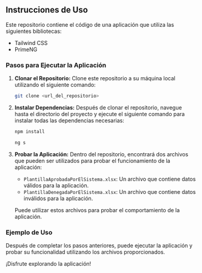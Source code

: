 ## Instrucciones de Uso

Este repositorio contiene el código de una aplicación que utiliza las siguientes bibliotecas:

- Tailwind CSS
- PrimeNG

### Pasos para Ejecutar la Aplicación

1. **Clonar el Repositorio:** Clone este repositorio a su máquina local utilizando el siguiente comando:

    ```bash
    git clone <url_del_repositorio>
    ```

2. **Instalar Dependencias:** Después de clonar el repositorio, navegue hasta el directorio del proyecto y ejecute el siguiente comando para instalar todas las dependencias necesarias:

    ```bash
    npm install

    ng s
    ```

3. **Probar la Aplicación:** Dentro del repositorio, encontrará dos archivos que pueden ser utilizados para probar el funcionamiento de la aplicación:

    - `PlantillaAprobadaPorElSistema.xlsx`: Un archivo que contiene datos válidos para la aplicación.
    - `PlantillaDenegadaPorElSistema.xlsx`: Un archivo que contiene datos inválidos para la aplicación.

    Puede utilizar estos archivos para probar el comportamiento de la aplicación.

### Ejemplo de Uso

Después de completar los pasos anteriores, puede ejecutar la aplicación y probar su funcionalidad utilizando los archivos proporcionados.

¡Disfrute explorando la aplicación!
